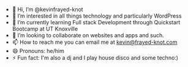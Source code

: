 - 👋 Hi, I’m @kevinfrayed-knot
- 👀 I’m interested in all things technology and particularly WordPress
- 🌱 I’m currently learning Full stack Development through Quickstart Bootcamp at UT Knoxville
- 💞️ I’m looking to collaborate on websites and apps and such.
- 📫 How to reach me you can email me at kevin@frayed-knot.com
- 😄 Pronouns: he/him
- ⚡ Fun fact: I'm also a dj and I play house disco and some techno:)

<!---
kevinfrayed-knot/kevinfrayed-knot is a ✨ special ✨ repository because its `README.md` (this file) appears on your GitHub profile.
You can click the Preview link to take a look at your changes.
--->
